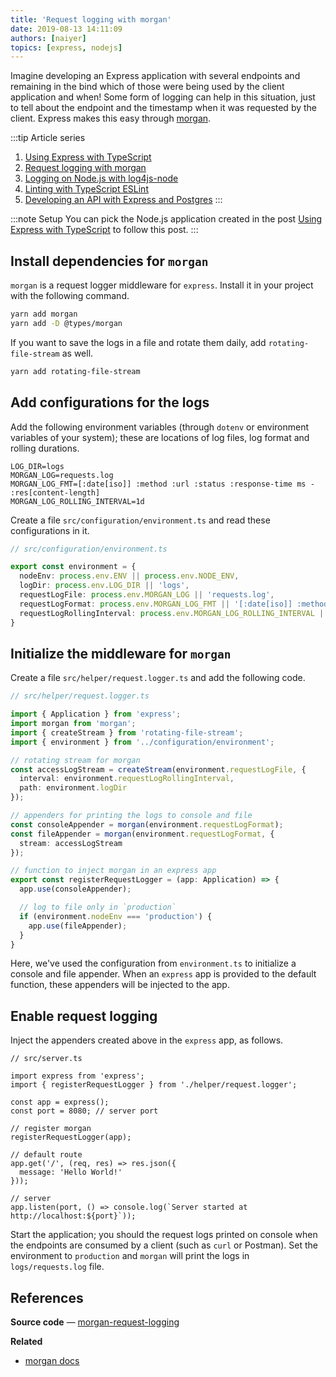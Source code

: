 ```yaml
---
title: 'Request logging with morgan'
date: 2019-08-13 14:11:09
authors: [naiyer]
topics: [express, nodejs]
---
```


Imagine developing an Express application with several endpoints and remaining in the bind which of those were being used by the client application and when! Some form of logging can help in this situation, just to tell about the endpoint and the timestamp when it was requested by the client. Express makes this easy through [morgan](https://github.com/expressjs/morgan).

:::tip Article series
1. [Using Express with TypeScript](/blog/2019/01/12/using-express-with-typescript/)
2. [Request logging with morgan](/blog/2019/08/13/request-logging-with-morgan/)
3. [Logging on Node.js with log4js-node](/blog/2019/08/14/logging-on-nodejs-with-log4js-node/)
4. [Linting with TypeScript ESLint](/blog/2019/08/16/linting-with-typescript-eslint/)
5. [Developing an API with Express and Postgres](/blog/2019/08/19/developing-an-api-with-express-and-postgres/)
:::

:::note Setup
You can pick the Node.js application created in the post [Using Express with TypeScript](/blog/2019/01/12/using-express-with-typescript/) to follow this post.
:::

## Install dependencies for `morgan`

`morgan` is a request logger middleware for `express`. Install it in your project with the following command.

```sh
yarn add morgan
yarn add -D @types/morgan
```

If you want to save the logs in a file and rotate them daily, add `rotating-file-stream` as well.

```sh
yarn add rotating-file-stream
```

## Add configurations for the logs

Add the following environment variables (through `dotenv` or environment variables of your system); these are locations of log files, log format and rolling durations.

```properties
LOG_DIR=logs
MORGAN_LOG=requests.log
MORGAN_LOG_FMT=[:date[iso]] :method :url :status :response-time ms - :res[content-length]
MORGAN_LOG_ROLLING_INTERVAL=1d
```

Create a file `src/configuration/environment.ts` and read these configurations in it.

```typescript
// src/configuration/environment.ts

export const environment = {
  nodeEnv: process.env.ENV || process.env.NODE_ENV,
  logDir: process.env.LOG_DIR || 'logs',
  requestLogFile: process.env.MORGAN_LOG || 'requests.log',
  requestLogFormat: process.env.MORGAN_LOG_FMT || '[:date[iso]] :method :url :status :response-time ms - :res[content-length]',
  requestLogRollingInterval: process.env.MORGAN_LOG_ROLLING_INTERVAL || '1d'
}
```

## Initialize the middleware for `morgan`

Create a file `src/helper/request.logger.ts` and add the following code.

```typescript
// src/helper/request.logger.ts

import { Application } from 'express';
import morgan from 'morgan';
import { createStream } from 'rotating-file-stream';
import { environment } from '../configuration/environment';

// rotating stream for morgan
const accessLogStream = createStream(environment.requestLogFile, {
  interval: environment.requestLogRollingInterval,
  path: environment.logDir
});

// appenders for printing the logs to console and file
const consoleAppender = morgan(environment.requestLogFormat);
const fileAppender = morgan(environment.requestLogFormat, {
  stream: accessLogStream
});

// function to inject morgan in an express app
export const registerRequestLogger = (app: Application) => {
  app.use(consoleAppender);

  // log to file only in `production`
  if (environment.nodeEnv === 'production') {
    app.use(fileAppender);
  }
}
```

Here, we've used the configuration from `environment.ts` to initialize a console and file appender. When an `express` app is provided to the default function, these appenders will be injected to the app.

## Enable request logging

Inject the appenders created above in the `express` app, as follows.

```typescript{4, 10}
// src/server.ts

import express from 'express';
import { registerRequestLogger } from './helper/request.logger';

const app = express();
const port = 8080; // server port

// register morgan
registerRequestLogger(app);

// default route
app.get('/', (req, res) => res.json({
  message: 'Hello World!'
}));

// server
app.listen(port, () => console.log(`Server started at http://localhost:${port}`));
```

Start the application; you should the request logs printed on console when the endpoints are consumed by a client (such as `curl` or Postman). Set the environment to `production` and `morgan` will print the logs in `logs/requests.log` file.

## References

**Source code** &mdash; [morgan-request-logging](https://gitlab.com/mflash/nodejs-guides/-/tree/master/morgan-request-logging)

**Related**
- [morgan docs](https://github.com/expressjs/morgan#readme)
